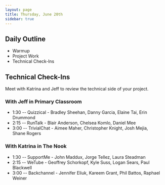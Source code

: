 ```yaml
---
layout: page
title: Thursday, June 20th
sidebar: true
---
```


## Daily Outline

* Warmup
* Project Work
* Technical Check-Ins

## Technical Check-Ins

Meet with Katrina and Jeff to review the technical side of your project.

### With Jeff in Primary Classroom

* 1:30 -- Quizzical - Bradley Sheehan, Danny Garcia, Elaine Tai, Erin Drummond
* 2:15 -- RunTalk - Blair Anderson, Chelsea Komlo, Daniel Mee
* 3:00 -- TrivialChat - Aimee Maher, Christopher Knight, Josh Mejia, Shane Rogers

### With Katrina in The Nook

* 1:30 -- SupportMe - John Maddux, Jorge Tellez, Laura Steadman
* 2:15 -- WeTube - Geoffrey Schorkopf, Kyle Suss, Logan Sears, Paul Blackwell
* 3:00 -- Backchannel - Jennifer Eliuk, Kareem Grant, Phil Battos, Raphael Weiner
